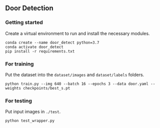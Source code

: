 ## Door Detection

### Getting started
Create a virtual environment to run and install the necessary modules.
```
conda create --name door_detect python=3.7
conda activate door_detect
pip install -r requirements.txt
```

### For training
Put the dataset into the `dataset/images` and `dataset/labels` folders.
```
python train.py --img 640 --batch 16 --epochs 3 --data door.yaml --weights checkpoints/best_s.pt
```

### For testing
Put input images in `./test`.
```
python test_wrapper.py
```